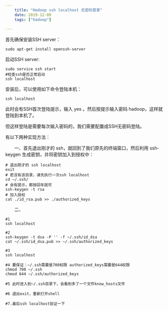 ```yaml
---
    title: "Hadoop ssh localhost 无密码登录"
    date: 2019-12-09
    tags: ["hadoop"]
    
---
```


首先确保安装SSH server：
```shell script
sudo apt-get install openssh-server
```
启动SSH server:
```shell script
sudo service ssh start
#检查ssh是否正常启动
ssh localhost
```

安装后，可以使用如下命令登陆本机：
```shell script
ssh localhost
```
此时会有SSH首次登陆提示，输入 yes 。然后按提示输入密码 hadoop，这样就登陆到本机了。

但这样登陆是需要每次输入密码的，我们需要配置成SSH无密码登陆。

有以下两种实现方法：

　　一、首先退出刚才的 ssh，就回到了我们原先的终端窗口，然后利用 ssh-keygen 生成密钥，并将密钥加入到授权中：

```shell script
# 退出刚才的 ssh localhost
exit
# 若没有该目录，请先执行一次ssh localhost
cd ~/.ssh/
# 会有提示，都按回车就可
ssh-keygen -t rsa
# 加入授权
cat ./id_rsa.pub >> ./authorized_keys 
```
　　二、　  
```shell script
#1
ssh localhost
```
```shell script
#2
ssh-keygen -t dsa -P '' -f ~/.ssh/id_dsa
cat ~/.ssh/id_dsa.pub >> ~/.ssh/authorized_keys
```
```shell script
#3
ssh localhost
```
```shell script
#4 要保证：~/.ssh需要是700权限 authorized_keys需要是644权限
chmod 700 ~/.ssh
chmod 644 ~/.ssh/authorized_keys
```
```shell script
#5 此时进入到~/.ssh目录下，会看到多了一个文件know_hosts文件
```
```shell script
#6 退出exit，重新打开shell
```
```shell script
#7.最后ssh localhost验证一下
```
　　　　